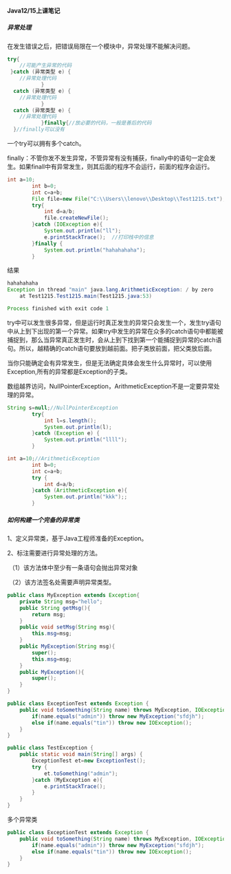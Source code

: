 #### Java12/15上课笔记

##### 异常处理

在发生错误之后，把错误局限在一个模块中，异常处理不能解决问题。

```java
try{
    //可能产生异常的代码
 }catch (异常类型 e) {
    //异常处理代码
           }
  catch (异常类型 e) {
    //异常处理代码
           }
  catch (异常类型 e) {
    //异常处理代码
           }finally{//放必要的代码，一般是善后的代码
  }//finally可以没有
```

一个try可以拥有多个catch。

finally：不管你发不发生异常，不管异常有没有捕获，finally中的语句一定会发生。如果finall中有异常发生，则其后面的程序不会运行，前面的程序会运行。

```java
int a=10;
        int b=0;
        int c=a+b;
        File file=new File("C:\\Users\\lenovo\\Desktop\\Test1215.txt");
        try{
            int d=a/b;
            file.createNewFile();
        }catch (IOException e){
            System.out.println("ll");
            e.printStackTrace();  //打印栈中的信息
        }finally {
            System.out.println("hahahahaha");
        }
```

结果

```java
hahahahaha
Exception in thread "main" java.lang.ArithmeticException: / by zero
	at Test1215.Test1215.main(Test1215.java:53)

Process finished with exit code 1
```

try中可以发生很多异常，但是运行时真正发生的异常只会发生一个，发生try语句中从上到下出现的第一个异常。如果try中发生的异常在众多的catch语句中都能被捕捉到，那么当异常真正发生时，会从上到下找到第一个能捕捉到异常的catch语句。所以，越精确的catch语句要放到越前面。把子类放前面，把父类放后面。

当你只能确定会有异常发生，但是无法确定具体会发生什么异常时，可以使用Exception,所有的异常都是Exception的子类。

数组越界访问，NullPointerException，ArithmeticException不是一定要异常处理的异常。

```java
String s=null;//NullPointerException
        try{
            int l=s.length();
            System.out.println(l);
        }catch (Exception e) {
            System.out.println("llll");
        }
```

```java
int a=10;//ArithmeticException
        int b=0;
        int c=a+b;
        try {
            int d=a/b;
        }catch (ArithmeticException e){
            System.out.println("kkk");;
        }
```

##### 如何构建一个完备的异常类

1、定义异常类，基于Java工程师准备的Exception。

2、标注需要进行异常处理的方法。

​			（1）该方法体中至少有一条语句会抛出异常对象

​			（2）该方法签名处需要声明异常类型。

```java
public class MyException extends Exception{
    private String msg="hello";
    public String getMsg(){
        return msg;
    }
    public void setMsg(String msg){
        this.msg=msg;
    }
    public MyException(String msg){
        super();
        this.msg=msg;
    }
    public MyException(){
        super();
    }
}
```

```java
public class ExceptionTest extends Exception {
    public void toSomething(String name) throws MyException, IOException {
        if(name.equals("admin")) throw new MyException("sfdjh");
        else if(name.equals("tin")) throw new IOException();
    }
}
```

```java
public class TestException {
    public static void main(String[] args) {
        ExceptionTest et=new ExceptionTest();
        try {
            et.toSomething("admin");
        }catch (MyException e){
            e.printStackTrace();
        }
    }
}
```

多个异常类

```java
public class ExceptionTest extends Exception {
    public void toSomething(String name) throws MyException, IOException {
        if(name.equals("admin")) throw new MyException("sfdjh");
        else if(name.equals("tin")) throw new IOException();
    }
}
```


